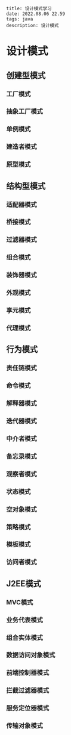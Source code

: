 ```
title: 设计模式学习
date: 2022.08.06 22.59
tags: java
description: 设计模式
```

# 设计模式



## 创建型模式

### 工厂模式



### 抽象工厂模式

### 单例模式

### 建造者模式

### 原型模式

## 结构型模式

### 适配器模式

### 桥接模式

### 过滤器模式

### 组合模式

### 装饰器模式

### 外观模式

### 享元模式

### 代理模式

## 行为模式

### 责任链模式

### 命令模式

### 解释器模式

### 迭代器模式

### 中介者模式

### 备忘录模式

### 观察者模式

### 状态模式

### 空对象模式

### 策略模式

### 模板模式

### 访问者模式

## J2EE模式

### MVC模式

### 业务代表模式

### 组合实体模式

### 数据访问对象模式

### 前端控制器模式

### 拦截过滤器模式

### 服务定位器模式

### 传输对象模式



















